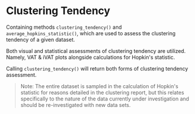 # Clustering Tendency

Containing methods `clustering_tendency()` and `average_hopkins_statistic()`, which are used to assess the clustering
tendency of a given dataset.

Both visual and statistical assessments of clustering tendency are utilized. Namely, VAT & iVAT plots alongside
calculations for Hopkin's statistic.

Calling `clustering_tendency()` will return both forms of clustering tendency assessment.

> Note: The entire dataset is sampled in the calculation of Hopkin's statistic for reasons detailed in the clustering
> report, but this relates specifically to the nature of the data currently under investigation and should be
> re-investigated with new data sets.

